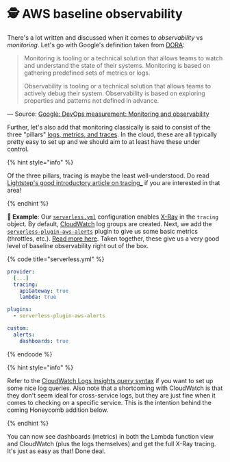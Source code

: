 # 🕵 AWS baseline observability

There's a lot written and discussed when it comes to _observability_ vs _monitoring_. Let's go with Google's definition taken from [DORA](https://cloud.google.com/devops):

> Monitoring is tooling or a technical solution that allows teams to watch and understand the state of their systems. Monitoring is based on gathering predefined sets of metrics or logs.
>
> Observability is tooling or a technical solution that allows teams to actively debug their system. Observability is based on exploring properties and patterns not defined in advance.

— Source: [Google: DevOps measurement: Monitoring and observability](https://cloud.google.com/architecture/devops/devops-measurement-monitoring-and-observability)

Further, let's also add that monitoring classically is said to consist of the three "pillars" [logs, metrics, and traces](https://www.oreilly.com/library/view/distributed-systems-observability/9781492033431/ch04.html). In the cloud, these are all typically pretty easy to set up and we should aim to at least have these under control.

{% hint style="info" %}

Of the three pillars, tracing is maybe the least well-understood. Do read [Lightstep's good introductory article on tracing\_](https://lightstep.com/distributed-tracing/) if you are interested in that area!

{% endhint %}

**🎯 Example**: Our [`serverless.yml`](https://github.com/mikaelvesavuori/better-apis-workshop/blob/main/serverless.yml) configuration enables [X-Ray](https://aws.amazon.com/xray/) in the `tracing` object. By default, [CloudWatch](https://aws.amazon.com/cloudwatch/) log groups are created. Next, we add the [`serverless-plugin-aws-alerts`](https://github.com/ACloudGuru/serverless-plugin-aws-alerts) plugin to give us some basic metrics (throttles, etc.). [Read more here](https://www.serverless.com/blog/serverless-ops-metrics). Taken together, these give us a very good level of baseline observability right out of the box.

{% code title="serverless.yml" %}

```yml
provider:
  [...]
  tracing:
    apiGateway: true
    lambda: true

plugins:
  - serverless-plugin-aws-alerts

custom:
  alerts:
    dashboards: true
```

{% endcode %}

{% hint style="info" %}

Refer to the [CloudWatch Logs Insights query syntax](https://docs.aws.amazon.com/AmazonCloudWatch/latest/logs/CWL_QuerySyntax.html) if you want to set up some nice log queries. Also note that a shortcoming with CloudWatch is that they don't seem ideal for cross-service logs, but they are just fine when it comes to checking on a specific service. This is the intention behind the coming Honeycomb addition below.

{% endhint %}

You can now see dashboards (metrics) in both the Lambda function view and CloudWatch (plus the logs themselves) and get the full X-Ray tracing. It's just as easy as that! Done deal.
